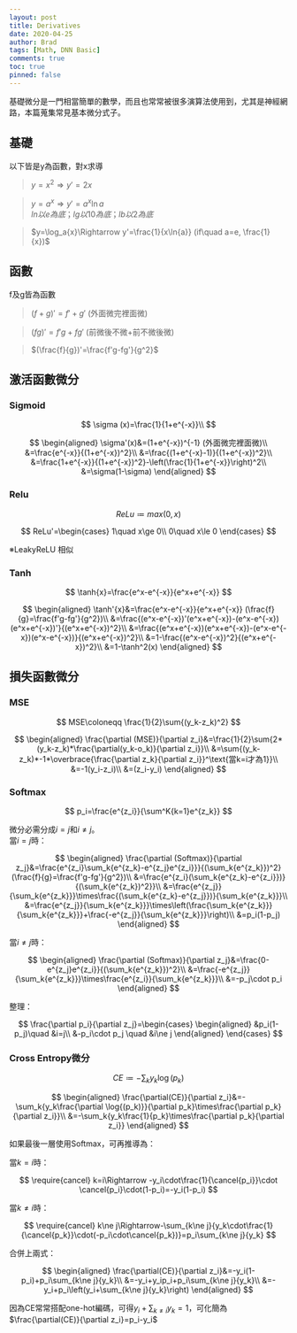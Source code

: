 ```yaml
---
layout: post
title: Derivatives
date: 2020-04-25
author: Brad
tags: [Math, DNN Basic]
comments: true
toc: true
pinned: false
---
```


基礎微分是一門相當簡單的數學，而且也常常被很多演算法使用到，尤其是神經網路，本篇蒐集常見基本微分式子。
<!-- more -->

## 基礎
以下皆是y為函數，對x求導

> $y=x^2\Rightarrow y'=2x$

> $y=a^x\Rightarrow y'=a^x\ln{a}$  
> $ln以e為底；lg以10為底；lb以2為底$

> $y=\log_a{x}\Rightarrow y'=\frac{1}{x\ln{a}} (if\quad a=e, \frac{1}{x})$

## 函數
f及g皆為函數

> $(f+g)'=f'+g'$ (外面微完裡面微)

> $(fg)'=f'g+fg'$ (前微後不微+前不微後微)

> $(\frac{f}{g})'=\frac{f'g-fg'}{g^2}$


## 激活函數微分

### Sigmoid

$$
\sigma (x)=\frac{1}{1+e^{-x}}\\
$$

$$
\begin{aligned}
    \sigma'(x)&=(1+e^{-x})^{-1} (外面微完裡面微)\\
    &=\frac{e^{-x}}{(1+e^{-x})^2}\\
    &=\frac{(1+e^{-x}-1)}{(1+e^{-x})^2}\\
    &=\frac{1+e^{-x}}{(1+e^{-x})^2}-\left(\frac{1}{1+e^{-x}}\right)^2\\
    &=\sigma(1-\sigma)
\end{aligned}
$$

### Relu

$$
ReLu\coloneqq max(0,x)
$$


$$
ReLu'=\begin{cases}
    1\quad x\ge 0\\
    0\quad x\le 0
\end{cases}
$$

※LeakyReLU 相似

### Tanh

$$
\tanh{x}=\frac{e^x-e^{-x}}{e^x+e^{-x}}
$$


$$
\begin{aligned}
    \tanh'{x}&=\frac{e^x-e^{-x}}{e^x+e^{-x}} (\frac{f}{g}=\frac{f'g-fg'}{g^2})\\
    &=\frac{(e^x-e^{-x})'(e^x+e^{-x})-(e^x-e^{-x})(e^x+e^{-x})'}{(e^x+e^{-x})^2}\\
    &=\frac{(e^x+e^{-x})(e^x+e^{-x})-(e^x-e^{-x})(e^x-e^{-x})}{(e^x+e^{-x})^2}\\
    &=1-\frac{(e^x-e^{-x})^2}{(e^x+e^{-x})^2}\\
    &=1-\tanh^2(x)
\end{aligned}
$$

## 損失函數微分

### MSE

$$
MSE\coloneqq \frac{1}{2}\sum{(y_k-z_k)^2}
$$


$$
\begin{aligned}
\frac{\partial (MSE)}{\partial z_i}&=\frac{1}{2}\sum{2*(y_k-z_k)*\frac{\partial(y_k-o_k)}{\partial z_i}}\\
&=\sum{(y_k-z_k)*-1*\overbrace{\frac{\partial z_k}{\partial z_i}}^\text{當k=i才為1}}\\
&=-1(y_i-z_i)\\
&=(z_i-y_i)
\end{aligned}
$$

### Softmax

$$
p_i=\frac{e^{z_i}}{\sum^K{k=1}e^{z_k}}
$$

微分必需分成$i=j$和$i\ne j$。  
當$i=j$時：

$$
\begin{aligned}
\frac{\partial (Softmax)}{\partial z_j}&=\frac{e^{z_i}\sum_k{e^{z_k}-e^{z_j}e^{z_i}}}{(\sum_k{e^{z_k}})^2}(\frac{f}{g}=\frac{f'g-fg'}{g^2})\\
&=\frac{e^{z_i}(\sum_k{e^{z_k}-e^{z_i}})}{(\sum_k{e^{z_k})^2}}\\
&=\frac{e^{z_j}}{\sum_k{e^{z_k}}}\times\frac{(\sum_k{e^{z_k}-e^{z_j}})}{\sum_k{e^{z_k}}}\\
&=\frac{e^{z_j}}{\sum_k{e^{z_k}}}\times\left(\frac{\sum_k{e^{z_k}}}{\sum_k{e^{z_k}}}+\frac{-e^{z_j}}{\sum_k{e^{z_k}}}\right)\\
&=p_i(1-p_j)
\end{aligned}
$$

當$i\ne j$時：

$$
\begin{aligned}
\frac{\partial (Softmax)}{\partial z_j}&=\frac{0-e^{z_j}e^{z_i}}{(\sum_k{e^{z_k}})^2}\\
&=\frac{-e^{z_j}}{\sum_k{e^{z_k}}}\times\frac{e^{z_i}}{\sum_k{e^{z_k}}}\\
&=-p_j\cdot p_i
\end{aligned}
$$

整理：

$$
\frac{\partial p_i}{\partial z_j}=\begin{cases}
\begin{aligned}
    &p_i(1-p_j)\quad &i=j\\
    &-p_i\cdot p_j \quad &i\ne j
\end{aligned}
\end{cases}
$$


### Cross Entropy微分

$$
CE\coloneqq -\sum_k{y_k\log{(p_k)}}
$$

$$
\begin{aligned}
\frac{\partial(CE)}{\partial z_i}&=-\sum_k{y_k\frac{\partial \log{(p_k)}}{\partial p_k}\times\frac{\partial p_k}{\partial z_i}}\\
&=-\sum_k{y_k\frac{1}{p_k}\times\frac{\partial p_k}{\partial z_i}}
\end{aligned}
$$

如果最後一層使用Softmax，可再推導為：

當$k=i$時：

$$
\require{cancel}
k=i\Rightarrow -y_i\cdot\frac{1}{\cancel{p_i}}\cdot \cancel{p_i}\cdot(1-p_i)=-y_i(1-p_i)
$$

當$k\ne i$時：

$$
\require{cancel}
k\ne j\Rightarrow-\sum_{k\ne j}{y_k\cdot\frac{1}{\cancel{p_k}}\cdot(-p_i\cdot\cancel{p_k})}=p_i\sum_{k\ne j}{y_k}
$$

合併上兩式：

$$
\begin{aligned}
\frac{\partial(CE)}{\partial z_i}&=-y_i(1-p_i)+p_i\sum_{k\ne j}{y_k}\\
&=-y_i+y_ip_i+p_i\sum_{k\ne j}{y_k}\\
&=-y_i+p_i\left(y_i+\sum_{k\ne j}{y_k}\right)
\end{aligned}
$$

因為CE常常搭配one-hot編碼，可得$y_i+\sum_{k\ne i}{y_k}=1$，可化簡為$\frac{\partial(CE)}{\partial z_i}=p_i-y_i$